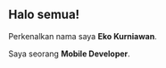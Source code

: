 ## Halo semua! 

Perkenalkan nama saya **Eko Kurniawan**.<br>

Saya seorang **Mobile Developer**.<br>
